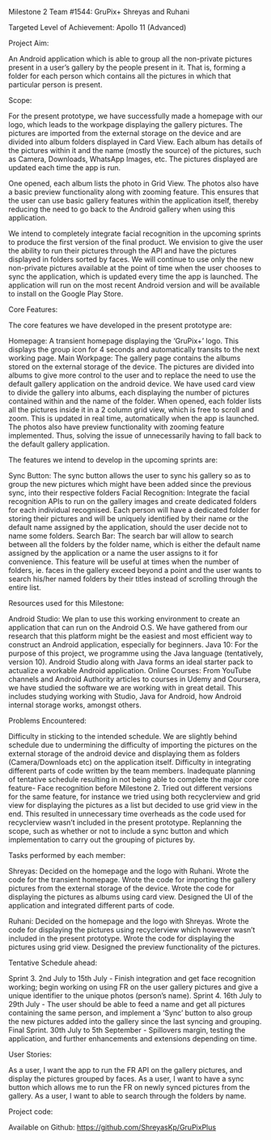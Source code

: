 Milestone 2
Team #1544: GruPix+
Shreyas and Ruhani

Targeted Level of Achievement: Apollo 11 (Advanced)

Project Aim: 

An Android application which is able to group all the non-private pictures present in a user’s gallery by the people present in it. That is, forming a folder for each person which contains all the pictures in which that particular person is present.

Scope:

For the present prototype, we have successfully made a homepage with our logo, which leads to the workpage displaying the gallery pictures. The pictures are imported from the external storage on the device and are divided into album folders displayed in Card View. Each album has details of the pictures within it and the name (mostly the source) of the pictures, such as Camera, Downloads, WhatsApp Images, etc. The pictures displayed are updated each time the app is run. 

One opened, each album lists the photo in Grid View. The photos also have a basic preview functionality along with zooming feature. This ensures that the user can use basic gallery features within the application itself, thereby reducing the need to go back to the Android gallery when using this application.

We intend to completely integrate facial recognition in the upcoming sprints to produce the first version of the final product. We envision to give the user the ability to run their pictures through the API and have the pictures displayed in folders sorted by faces. We will continue to use only the new non-private pictures available at the point of time when the user chooses to sync the application, which is updated every time the app is launched. The application will run on the most recent Android version and will be available to install on the Google Play Store.

Core Features:

The core features we have developed in the present prototype are:

Homepage: A transient homepage displaying the ‘GruPix+’ logo. This displays the group icon for 4 seconds and automatically transits to the next working page.
Main Workpage: The gallery page contains the albums stored on the external storage of the device. The pictures are divided into albums to give more control to the user and to replace the need to use the default gallery application on the android device. We have used card view to divide the gallery into albums, each displaying the number of pictures contained within and the name of the folder. When opened, each folder lists all the pictures inside it in a 2 column grid view, which is free to scroll and zoom. This is updated in real time, automatically when the app is launched. The photos also have preview functionality with zooming feature implemented. Thus, solving the issue of unnecessarily having to fall back to the default gallery application.

The features we intend to develop in the upcoming sprints are:

Sync Button: The sync button allows the user to sync his gallery so as to group the new pictures which might have been added since the previous sync, into their respective folders
Facial Recognition: Integrate the facial recognition APIs to run on the gallery images and create dedicated folders for each individual recognised. Each person will have a dedicated folder for storing their pictures and will be uniquely identified by their name or the default name assigned by the application, should the user decide not to name some folders. 
Search Bar: The search bar will allow to search between all the folders by the folder name, which is either the default name assigned by the application or a name the user assigns to it for convenience. This feature will be useful at times when the number of folders, ie. faces in the gallery exceed beyond a point and the user wants to search his/her named folders by their titles instead of scrolling through the entire list.

Resources used for this Milestone: 

Android Studio: We plan to use this working environment to create an application that can run on the Android O.S. We have gathered from our research that this platform might be the easiest and most efficient way to construct an Android application, especially for beginners.
Java 10: For the purpose of this project, we programme using the Java language (tentatively, version 10). Android Studio along with Java forms an ideal starter pack to actualize a workable Android application.
Online Courses: From YouTube channels and Android Authority articles to courses in Udemy and Coursera, we have studied the software we are working with in great detail. This includes studying working with Studio, Java for Android, how Android internal storage works, amongst others.

Problems Encountered:

Difficulty in sticking to the intended schedule. We are slightly behind schedule due to undermining the difficulty of importing the pictures on the external storage of the android device and displaying them as folders (Camera/Downloads etc) on the application itself.
Difficulty in integrating different parts of code written by the team members.
Inadequate planning of tentative schedule resulting in not being able to complete the major core feature- Face recognition before Milestone 2.
Tried out different versions for the same feature, for instance we tried using both recyclerview and grid view for displaying the pictures as a list but decided to use grid view in the end. This resulted in unnecessary time overheads as the code used for recyclerview wasn’t included in the present prototype. 
Replanning the scope, such as whether or not to include a sync button and which implementation to carry out the grouping of pictures by.

Tasks performed by each member:

Shreyas:
Decided on the homepage and the logo with Ruhani.
Wrote the code for the transient homepage.
Wrote the code for importing the gallery pictures from the external storage of the device.
Wrote the code for displaying the pictures as albums using card view.
Designed the UI of the application and integrated different parts of code.

Ruhani:
Decided on the homepage and the logo with Shreyas.
Wrote the code for displaying the pictures using recyclerview which however wasn’t included in the present prototype.
Wrote the code for displaying the pictures using grid view.
Designed the preview functionality of the pictures.

Tentative Schedule ahead:

Sprint 3. 2nd July to 15th July - Finish integration and get face recognition working; begin working on using FR on the user gallery pictures and give a unique identifier to the unique photos (person’s name).
Sprint 4. 16th July to 29th July - The user should be able to feed a name and get all pictures containing the same person, and implement a ‘Sync’ button to also group the new pictures added into the gallery since the last syncing and grouping.
Final Sprint. 30th July to 5th September - Spillovers margin, testing the application, and further enhancements and extensions depending on time.

User Stories:

As a user, I want the app to run the FR API on the gallery pictures, and display the pictures grouped by faces.
As a user, I want to have a sync button which allows me to run the FR on newly synced pictures from the gallery.
As a user, I want to able to search through the folders by name.

Project code: 

Available on Github: https://github.com/ShreyasKp/GruPixPlus
